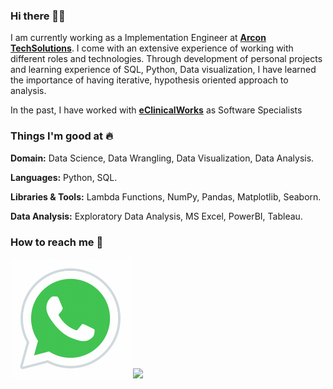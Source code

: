 ### Hi there 👋🏻 
I am currently working as a Implementation Engineer at [**Arcon TechSolutions**](https://arconnet.com/). I come with an extensive experience of working with different roles and technologies. Through development of personal projects and learning experience of SQL, Python, Data visualization, I have learned the importance of having iterative, hypothesis oriented approach to analysis.

In the past, I have worked with [**eClinicalWorks**](https://www.eclinicalworks.com/) as Software Specialists 

### Things I'm good at :fire:

**Domain:** Data Science, Data Wrangling, Data Visualization, Data Analysis.

**Languages:**  Python, SQL.

**Libraries & Tools:** Lambda Functions, NumPy, Pandas, Matplotlib, Seaborn.

**Data Analysis:** Exploratory Data Analysis, MS Excel, PowerBI, Tableau.


### How to reach me 📱

[<img target="_blank" src="https://github.com/brianlobo394/brianlobo394/blob/main/Images/icons8-whatsapp.gif"/>](https://wa.me/919967666496) [<img target="_blank" src="https://img.icons8.com/doodle/64/000000/linkedin-circled.png"/>](https://www.linkedin.com/in/brianlobo394/)

